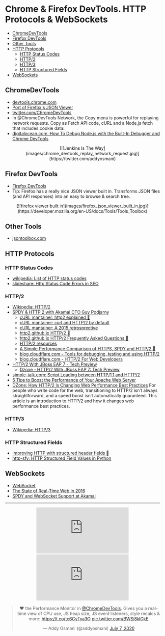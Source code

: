 # Chrome & Firefox DevTools. HTTP Protocols & WebSockets
- [ChromeDevTools](#chromedevtools)
- [Firefox DevTools](#firefox-devtools)
- [Other Tools](#other-tools)
- [HTTP Protocols](#http-protocols)
	- [HTTP Status Codes](#http-status-codes)
	- [HTTP/2](#http2)
	- [HTTP/3](#http3)
	- [HTTP Structured Fields](#http-structured-fields)
- [WebSockets](#websockets)

## ChromeDevTools
- [devtools.chrome.com](https://devtools.chrome.com)
- [Port of Firefox's JSON Viewer](https://chrome.google.com/webstore/detail/json-viewer/efknglbfhoddmmfabeihlemgekhhnabb)
- [twitter.com/ChromeDevTools](https://twitter.com/ChromeDevTools)
- In @ChromeDevTools Network, the Copy menu is powerful for replaying network requests. Copy as Fetch API code, cURL and a Node.js fetch that includes cookie data:
- [digitalocean.com: How To Debug Node.js with the Built-In Debugger and Chrome DevTools](https://www.digitalocean.com/community/tutorials/how-to-debug-node-js-with-the-built-in-debugger-and-chrome-devtools)

<center>
[![Jenkins Is The Way](images/chrome_devtools_replay_network_request.jpg)](https://twitter.com/addyosmani) 
</center>

## Firefox DevTools
- [Firefox DevTools](https://developer.mozilla.org/en-US/docs/Tools/Tools_Toolbox)
- Tip: Firefox has a really nice JSON viewer built in. Transforms JSON files (and API responses) into an easy to browse & search tree.

<center>
[![firefox viewer built in](images/firefox_json_viewer_built_in.jpg)](https://developer.mozilla.org/en-US/docs/Tools/Tools_Toolbox)
</center>

## Other Tools
- [jsontoolbox.com](https://jsontoolbox.com/)

## HTTP Protocols
### HTTP Status Codes
- [wikipedia: List of HTTP status codes](https://en.wikipedia.org/wiki/List_of_HTTP_status_codes)
- [slideshare: Http Status Code Errors in SEO](http://www.slideshare.net/AdelaRoger/http-status-code-errors-in-seo)

### HTTP/2
- [Wikipedia: HTTP/2](https://en.wikipedia.org/wiki/HTTP/2)
- [SPDY & HTTP 2 with Akamai CTO Guy Podjarny](https://www.youtube.com/watch?v=WkLBrHW4NhQ)
	- [cURL mantainer: http2 explained 🌟](http://http2-explained.haxx.se/)
	- [cURL mantainer: curl and HTTP/2 by default](http://daniel.haxx.se/blog/2015/12/14/curl-and-http2-by-default/)
	- [cURL mantainer: A 2015 retrosprective](http://daniel.haxx.se/blog/2015/12/20/a-2015-retrospective/)
	- [http2.github.io HTTP/2 🌟](https://http2.github.io)
	- [http2.github.io HTTP/2 Frequently Asked Questions 🌟](https://http2.github.io/faq/)
	- [HTTP/2 resources](https://pinboard.in/u:rmurphey/t:http2/)
	- [A Simple Performance Comparison of HTTPS, SPDY and HTTP/2 🌟](https://blog.httpwatch.com/2015/01/16/a-simple-performance-comparison-of-https-spdy-and-http2/comment-page-1/)
	- [blog.cloudflare.com - Tools for debugging, testing and using HTTP/2](https://blog.cloudflare.com/tools-for-debugging-testing-and-using-http-2/)
	- [blog.cloudflare.com - HTTP/2 For Web Developers](https://blog.cloudflare.com/http-2-for-web-developers/)
- [HTTP/2 With JBoss EAP 7 - Tech Preview](http://blog.eisele.net/2015/11/http2-with-jboss-eap-7.html)
	- [Dzone - HTTP/2 With JBoss EAP 7: Tech Preview](https://dzone.com/articles/http2-with-jboss-eap-7-tech-preview)
- [simple-talk.com: Script Loading between HTTP/1.1 and HTTP/2](https://www.simple-talk.com/dotnet/asp.net/script-loading-between-http1.1-and-http2/)
- [5 Tips to Boost the Performance of Your Apache Web Server](http://www.tecmint.com/apache-performance-tuning/)
- [DZone: How HTTP/2 Is Changing Web Performance Best Practices](https://dzone.com/articles/how-http2-is-changing-web-performance-best-practic-2) For people who write code for the web, transitioning to HTTP/2 isn’t always straightforward, and a speed boost isn’t automatically guaranteed. This article is an introduction to HTTP/2 and how it changes web performance best practices.

### HTTP/3
- [Wikipedia: HTTP/3](https://en.wikipedia.org/wiki/HTTP/3)

### HTTP Structured Fields
- [Improving HTTP with structured header fields 🌟](https://www.fastly.com/blog/improve-http-structured-headers)
- [http-sfv: HTTP Structured Field Values in Python](https://pypi.org/project/http-sfv/)

## WebSockets
- [WebSocket](https://en.wikipedia.org/wiki/WebSocket)
- [The State of Real-Time Web in 2016](https://banksco.de/p/state-of-realtime-web-2016.html)
- [SPDY and WebSocket Support at Akamai](https://blogs.akamai.com/2012/07/spdy-and-websocket-support-at-akamai.html)

---
<center>
<iframe src="https://www.youtube.com/embed/WkLBrHW4NhQ" frameborder="0" allow="accelerometer; autoplay; encrypted-media; gyroscope; picture-in-picture" allowfullscreen></iframe>

<iframe src="https://www.youtube.com/embed/yGTtzcfHcdo" frameborder="0" allow="accelerometer; autoplay; encrypted-media; gyroscope; picture-in-picture" allowfullscreen></iframe>

<blockquote class="twitter-tweet"><p lang="en" dir="ltr">❤️ the Performance Monitor in <a href="https://twitter.com/ChromeDevTools?ref_src=twsrc%5Etfw">@ChromeDevTools</a>. Gives you a real-time view of CPU use, JS heap size, JS event listeners, style recalcs &amp; more: <a href="https://t.co/tc6CyTya3O">https://t.co/tc6CyTya3O</a> <a href="https://t.co/BWSi8klGkE">pic.twitter.com/BWSi8klGkE</a></p>&mdash; Addy Osmani (@addyosmani) <a href="https://twitter.com/addyosmani/status/1280403679380561920?ref_src=twsrc%5Etfw">July 7, 2020</a></blockquote> <script async src="https://platform.twitter.com/widgets.js" charset="utf-8"></script>
</center>


